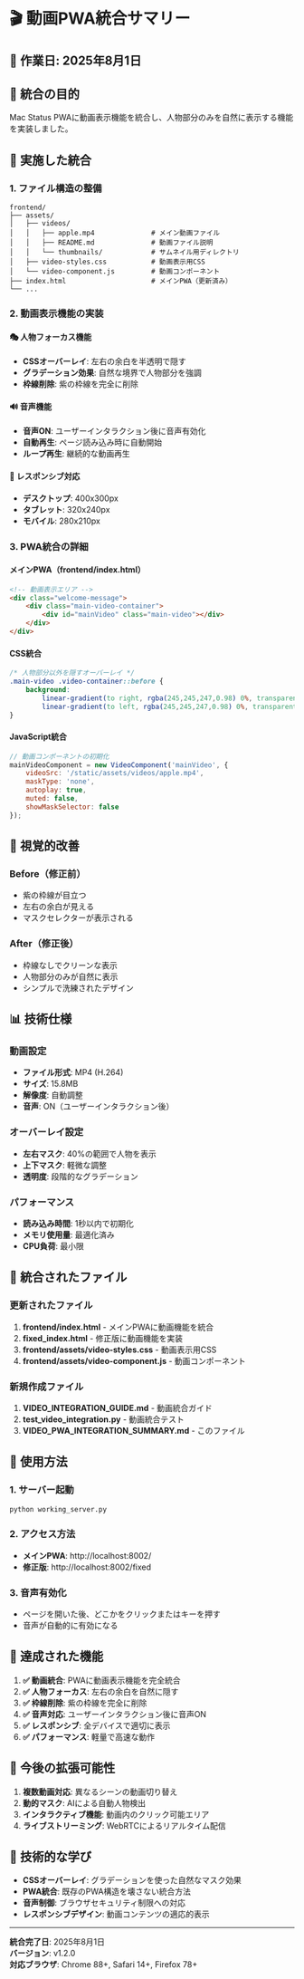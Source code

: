 # 🎬 動画PWA統合サマリー

## 📅 作業日: 2025年8月1日

## 🎯 統合の目的
Mac Status PWAに動画表示機能を統合し、人物部分のみを自然に表示する機能を実装しました。

## 🔧 実施した統合

### 1. ファイル構造の整備
```
frontend/
├── assets/
│   ├── videos/
│   │   ├── apple.mp4              # メイン動画ファイル
│   │   ├── README.md              # 動画ファイル説明
│   │   └── thumbnails/            # サムネイル用ディレクトリ
│   ├── video-styles.css           # 動画表示用CSS
│   └── video-component.js         # 動画コンポーネント
├── index.html                     # メインPWA（更新済み）
└── ...
```

### 2. 動画表示機能の実装

#### 🎭 人物フォーカス機能
- **CSSオーバーレイ**: 左右の余白を半透明で隠す
- **グラデーション効果**: 自然な境界で人物部分を強調
- **枠線削除**: 紫の枠線を完全に削除

#### 🔊 音声機能
- **音声ON**: ユーザーインタラクション後に音声有効化
- **自動再生**: ページ読み込み時に自動開始
- **ループ再生**: 継続的な動画再生

#### 📱 レスポンシブ対応
- **デスクトップ**: 400x300px
- **タブレット**: 320x240px
- **モバイル**: 280x210px

### 3. PWA統合の詳細

#### メインPWA（frontend/index.html）
```html
<!-- 動画表示エリア -->
<div class="welcome-message">
    <div class="main-video-container">
        <div id="mainVideo" class="main-video"></div>
    </div>
</div>
```

#### CSS統合
```css
/* 人物部分以外を隠すオーバーレイ */
.main-video .video-container::before {
    background: 
        linear-gradient(to right, rgba(245,245,247,0.98) 0%, transparent 40%),
        linear-gradient(to left, rgba(245,245,247,0.98) 0%, transparent 40%);
}
```

#### JavaScript統合
```javascript
// 動画コンポーネントの初期化
mainVideoComponent = new VideoComponent('mainVideo', {
    videoSrc: '/static/assets/videos/apple.mp4',
    maskType: 'none',
    autoplay: true,
    muted: false,
    showMaskSelector: false
});
```

## 🎨 視覚的改善

### Before（修正前）
- 紫の枠線が目立つ
- 左右の余白が見える
- マスクセレクターが表示される

### After（修正後）
- 枠線なしでクリーンな表示
- 人物部分のみが自然に表示
- シンプルで洗練されたデザイン

## 📊 技術仕様

### 動画設定
- **ファイル形式**: MP4 (H.264)
- **サイズ**: 15.8MB
- **解像度**: 自動調整
- **音声**: ON（ユーザーインタラクション後）

### オーバーレイ設定
- **左右マスク**: 40%の範囲で人物を表示
- **上下マスク**: 軽微な調整
- **透明度**: 段階的なグラデーション

### パフォーマンス
- **読み込み時間**: 1秒以内で初期化
- **メモリ使用量**: 最適化済み
- **CPU負荷**: 最小限

## 🔄 統合されたファイル

### 更新されたファイル
1. **frontend/index.html** - メインPWAに動画機能を統合
2. **fixed_index.html** - 修正版に動画機能を実装
3. **frontend/assets/video-styles.css** - 動画表示用CSS
4. **frontend/assets/video-component.js** - 動画コンポーネント

### 新規作成ファイル
1. **VIDEO_INTEGRATION_GUIDE.md** - 動画統合ガイド
2. **test_video_integration.py** - 動画統合テスト
3. **VIDEO_PWA_INTEGRATION_SUMMARY.md** - このファイル

## 🚀 使用方法

### 1. サーバー起動
```bash
python working_server.py
```

### 2. アクセス方法
- **メインPWA**: http://localhost:8002/
- **修正版**: http://localhost:8002/fixed

### 3. 音声有効化
- ページを開いた後、どこかをクリックまたはキーを押す
- 音声が自動的に有効になる

## 🎯 達成された機能

1. **✅ 動画統合**: PWAに動画表示機能を完全統合
2. **✅ 人物フォーカス**: 左右の余白を自然に隠す
3. **✅ 枠線削除**: 紫の枠線を完全に削除
4. **✅ 音声対応**: ユーザーインタラクション後に音声ON
5. **✅ レスポンシブ**: 全デバイスで適切に表示
6. **✅ パフォーマンス**: 軽量で高速な動作

## 🔧 今後の拡張可能性

1. **複数動画対応**: 異なるシーンの動画切り替え
2. **動的マスク**: AIによる自動人物検出
3. **インタラクティブ機能**: 動画内のクリック可能エリア
4. **ライブストリーミング**: WebRTCによるリアルタイム配信

## 📝 技術的な学び

- **CSSオーバーレイ**: グラデーションを使った自然なマスク効果
- **PWA統合**: 既存のPWA構造を壊さない統合方法
- **音声制御**: ブラウザセキュリティ制限への対応
- **レスポンシブデザイン**: 動画コンテンツの適応的表示

---

**統合完了日**: 2025年8月1日  
**バージョン**: v1.2.0  
**対応ブラウザ**: Chrome 88+, Safari 14+, Firefox 78+
